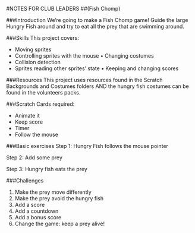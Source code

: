 #NOTES FOR CLUB LEADERS
##(Fish Chomp)

###Introduction
We’re going to make a Fish Chomp game! Guide the large Hungry Fish around and try to eat all the prey that are swimming around.

###Skills
This project covers:
* Moving sprites
* Controlling sprites with the mouse • Changing costumes
* Collision detection
* Sprites reading other sprites’ state • Keeping and changing scores

###Resources
This project uses resources found in the Scratch Backgrounds and Costumes folders AND the hungry fish costumes can be found in the volunteers packs.

###Scratch Cards required:
* Animate it
* Keep score
* Timer
* Follow the mouse

###Basic exercises
Step 1: Hungry Fish follows the mouse pointer 

Step 2: Add some prey

Step 3: Hungry fish eats the prey

###Challenges
1. Make the prey move differently
2. Make the prey avoid the hungry fish
3. Add a score
4. Add a countdown
5. Add a bonus score
6. Change the game: keep a prey alive!
